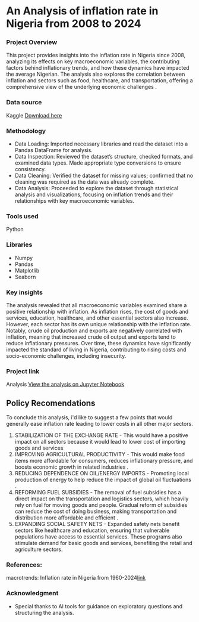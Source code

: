  # An Analysis of inflation rate in Nigeria from 2008 to 2024

 ### Project Overview

 This project provides insights into the inflation rate in Nigeria since 2008, analyzing its effects on key macroeconomic variables, the contributing factors behind inflationary trends, and how these dynamics have impacted the average Nigerian. The analysis also explores the correlation between inflation and sectors such as food, healthcare, and transportation, offering a comprehensive view of the underlying economic challenges .

 ### Data source

 Kaggle [Download here](https://www.kaggle.com/datasets/iamhardy/nigeria-inflation-rates)

 ### Methodology

- Data Loading: Imported necessary libraries and read the dataset into a Pandas DataFrame for analysis.
- Data Inspection: Reviewed the dataset’s structure, checked formats, and examined data types. Made appropriate type conversions to ensure consistency.
- Data Cleaning: Verified the dataset for missing values; confirmed that no cleaning was required as the data was already complete.
- Data Analysis: Proceeded to explore the dataset through statistical analysis and visualizations, focusing on inflation trends and their relationships with key macroeconomic variables.

### Tools used
Python

### Libraries 
- Numpy
- Pandas
- Matplotlib
- Seaborn

### Key insights
The analysis revealed that all macroeconomic variables examined share a positive relationship with inflation. As inflation rises, the cost of goods and services, education, healthcare, and other essential sectors also increase. However, each sector has its own unique relationship with the inflation rate. Notably, crude oil production and exports are negatively correlated with inflation, meaning that increased crude oil output and exports tend to reduce inflationary pressures. Over time, these dynamics have significantly impacted the standard of living in Nigeria, contributing to rising costs and socio-economic challenges, including insecurity.

### Project link
Analysis [View the analysis on Jupyter Notebook](https://github.com/KENE508/Inflation-rate-analysis-in-Nigeria/blob/main/Inflation_Rate_Analysis_in_Nigeria.ipynb)

## Policy Recomendations
To conclude this analysis, i'd like to  suggest a few points that would generally ease inflation rate leading to lower costs in all other major sectors.
 1. STABILIZATION OF THE EXCHANGE RATE - This would have a positive impact on all sectors because it would lead to lower cost of importing goods and services
 2. IMPROVING AGRICULTURAL PRODUCTIVITY - This would make food items more affordable for consumers, reduces inflationary pressure, and boosts economic growth in related industries .
 3. REDUCING DEPENDENCE ON OIL/ENERGY IMPORTS - Promoting local production of energy to help reduce the impact of global oil fluctuations .
 4. REFORMING FUEL SUBSIDIES - The removal of fuel subsidies has a direct impact on the transportation and logistics sectors, which heavily rely on fuel for moving
 goods and people. Gradual reform of subsidies can reduce the cost of doing business, making transportation and distribution more affordable and efficient .
 5. EXPANDING SOCIAL SAFETY NETS - Expanded safety nets benefit sectors like healthcare and education, ensuring that vulnerable populations have access to essential services.
 These programs also stimulate demand for basic goods and services, benefiting the retail and agriculture sectors.

### References:
macrotrends: Inflation rate in Nigeria from 1960-2024[link](https://www.macrotrends.net/global-metrics/countries/NGA/nigeria/inflation-rate-cpi)

### Acknowledgment
- Special thanks to AI tools for guidance on exploratory questions and structuring the analysis.

